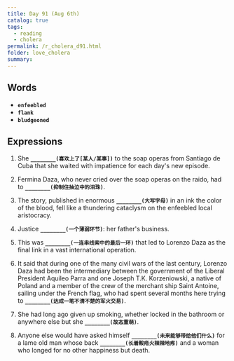 ```yaml
---
title: Day 91 (Aug 6th)
catalog: true
tags: 
  - reading
  - cholera
permalink: /r_cholera_d91.html
folder: love_cholera
summary: 
---
```


## Words

-   <b data-toggle="tooltip" data-original-title="{{site.data.glossary.enfeebled}}">`enfeebled`</b>
-   <b data-toggle="tooltip" data-original-title="{{site.data.glossary.flank}}">`flank`</b>
-   <b data-toggle="tooltip" data-original-title="{{site.data.glossary.bludgeoned}}">`bludgeoned`</b>



## Expressions

1.  She <b data-toggle="tooltip" data-original-title="{{site.data.answers.91_a}}">`________(喜欢上了[某人/某事])`</b> to the soap operas from Santiago de Cuba that she waited with impatience for each day's new episode.

2.  Fermina Daza, who never cried over the soap operas on the raido, had to <b data-toggle="tooltip" data-original-title="{{site.data.answers.91_b}}">`________(抑制住抽泣中的泪珠)`</b>.

3.  The story, published in enormous <b data-toggle="tooltip" data-original-title="{{site.data.answers.91_c}}">`________(大写字母)`</b> in an ink the color of the blood, fell like a thundering cataclysm on the enfeebled local aristocracy.

4.  Justice <b data-toggle="tooltip" data-original-title="{{site.data.answers.91_d}}">`________(一个薄弱环节)`</b>: her father's business.

5.  This was <b data-toggle="tooltip" data-original-title="{{site.data.answers.91_e}}">`________(一连串线索中的最后一环)`</b> that led to Lorenzo Daza as the final link in a vast international operation.

6.  It said that during one of the many civil wars of the last century, Lorenzo Daza had been the intermediary between the government of the Liberal President Aquileo Parra and one Joseph T.K. Korzeniowski, a native of Poland and a member of the crew of the merchant ship Saint Antoine, sailing under the French flag, who had spent several months here trying to <b data-toggle="tooltip" data-original-title="{{site.data.answers.91_f}}">`________(达成一笔不清不楚的军火交易)`</b>.

7.  She had long ago given up smoking, whether locked in the bathroom or anywhere else but she <b data-toggle="tooltip" data-original-title="{{site.data.answers.91_g}}">`________(故态重萌)`</b>.

8.  Anyone else would have asked himself <b data-toggle="tooltip" data-original-title="{{site.data.answers.91_h}}">`________(未来能够带给他们什么)`</b> for a lame old man whose back <b data-toggle="tooltip" data-original-title="{{site.data.answers.91_h2}}">`________(长着鞍疮火辣辣地疼)`</b> and a woman who longed for no other happiness but death.